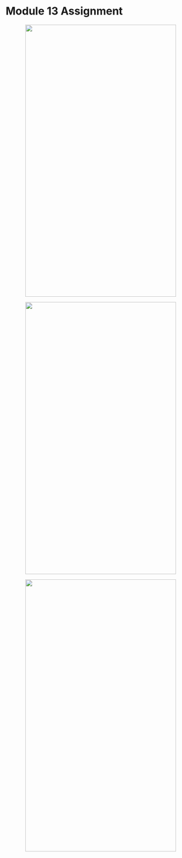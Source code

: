 # Module 13 Assignment

<p align="center">
  <img src="https://github.com/HasibuliT/Module13Assignment/assets/66546794/05f2834a-c5fb-43d0-9511-dadd167e8942" width="400" height="720"/>
</p>

<p align="center">
  <img src="https://github.com/HasibuliT/Module13Assignment/assets/66546794/35b926d5-7490-439a-9a57-5527ecb81cc1" width="400" height="720"/>
</p>

<p align="center">
  <img src="https://github.com/HasibuliT/Module13Assignment/assets/66546794/90f269ce-faa9-448a-97c9-2ede9ce32e5d" width="400" height="720"/>
</p>


